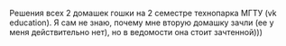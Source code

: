 Решения всех 2 домашек гошки на 2 семестре технопарка МГТУ (vk education).
Я сам не знаю, почему мне вторую домашку зачли (ее у меня действительно нет), но в ведомости она стоит зачтенной)))
